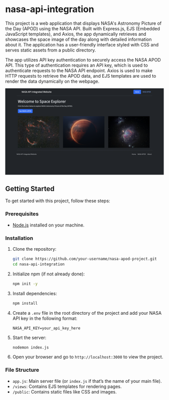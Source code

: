 # nasa-api-integration
This project is a web application that displays NASA's Astronomy Picture of the Day (APOD) using the NASA API. Built with Express.js, EJS (Embedded JavaScript templates), and Axios, the app dynamically retrieves and showcases the space image of the day along with detailed information about it. The application has a user-friendly interface styled with CSS and serves static assets from a public directory.

The app utilizes API key authentication to securely access the NASA APOD API. This type of authentication requires an API key, which is used to authenticate requests to the NASA API endpoint. Axios is used to make HTTP requests to retrieve the APOD data, and EJS templates are used to render the data dynamically on the webpage.

![Preview of my website](https://github.com/aditiingle/nasa-api-integration/blob/developer/home.png)

## Getting Started

To get started with this project, follow these steps:

### Prerequisites

- [Node.js](https://nodejs.org/) installed on your machine.

### Installation

1. Clone the repository:

    ```bash
    git clone https://github.com/your-username/nasa-apod-project.git
    cd nasa-api-integration
    ```

2. Initialize npm (if not already done):

    ```bash
    npm init -y
    ```

3. Install dependencies:

    ```bash
    npm install
    ```

4. Create a `.env` file in the root directory of the project and add your NASA API key in the following format:

    ```
    NASA_API_KEY=your_api_key_here
    ```

5. Start the server:

    ```bash
    nodemon index.js
    ```

6. Open your browser and go to `http://localhost:3000` to view the project.

### File Structure

- `app.js`: Main server file (or `index.js` if that’s the name of your main file).
- `/views`: Contains EJS templates for rendering pages.
- `/public`: Contains static files like CSS and images.
